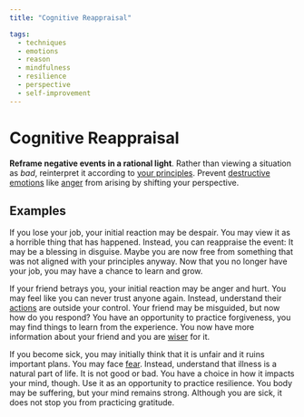 ```yaml
---
title: "Cognitive Reappraisal"

tags:
  - techniques
  - emotions
  - reason
  - mindfulness
  - resilience
  - perspective
  - self-improvement
---
```


# Cognitive Reappraisal

**Reframe negative events in a rational light**. Rather than viewing a situation
as _bad_, reinterpret it according to [your principles](cardinal-virtues.md).
Prevent [destructive emotions](destructive-emotions.md) like [anger](anger.md)
from arising by shifting your perspective.

## Examples

If you lose your job, your initial reaction may be despair. You may view it as a
horrible thing that has happened. Instead, you can reappraise the event: It may
be a blessing in disguise. Maybe you are now free from something that was not
aligned with your principles anyway. Now that you no longer have your job, you
may have a chance to learn and grow.

If your friend betrays you, your initial reaction may be anger and hurt. You may
feel like you can never trust anyone again. Instead, understand their
[actions](actions.md) are outside your control. Your friend may be misguided,
but now how do you respond? You have an opportunity to practice forgiveness, you
may find things to learn from the experience. You now have more information
about your friend and you are [wiser](wisdom.md) for it.

If you become sick, you may initially think that it is unfair and it ruins
important plans. You may face [fear](fear.md). Instead, understand that illness
is a natural part of life. It is not good or bad. You have a choice in how it
impacts your mind, though. Use it as an opportunity to practice resilience. You
body may be suffering, but your mind remains strong. Although you are sick, it
does not stop you from practicing gratitude.
